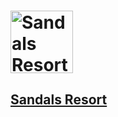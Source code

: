 #  <a href='https://www.sandals.com'><img src='https://cdn.sandals.com/sandals/v11/slideshows/resorts/sls/tomorrowresort/sls-slide-01.jpg' height='100' alt='Sandals Resort Image'>

##  Sandals Resort
